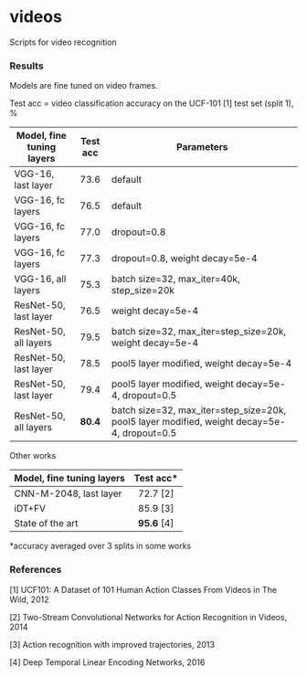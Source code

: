 # videos
Scripts for video recognition

### Results

Models are fine tuned on video frames.

Test acc = video classification accuracy on the UCF-101 [1] test set (split 1), %

Model, fine tuning layers | Test acc      | Parameters
-------                   |:--------:     |--------
VGG-16, last layer        | 73.6          | default
VGG-16, fc layers         | 76.5          | default
VGG-16, fc layers         | 77.0          | dropout=0.8
VGG-16, fc layers         | 77.3          | dropout=0.8, weight decay=5e-4
VGG-16, all layers        | 75.3          | batch size=32, max_iter=40k, step_size=20k
ResNet-50, last layer     | 76.5          | weight decay=5e-4
ResNet-50, all layers     | 79.5          | batch size=32, max_iter=step_size=20k, weight decay=5e-4
ResNet-50, last layer     | 78.5          | pool5 layer modified, weight decay=5e-4
ResNet-50, last layer     | 79.4          | pool5 layer modified, weight decay=5e-4, dropout=0.5
ResNet-50, all layers     | **80.4**      | batch size=32, max_iter=step_size=20k, pool5 layer modified, weight decay=5e-4, dropout=0.5

Other works

Model, fine tuning layers | Test acc*
-------                   |:--------:
CNN-M-2048, last layer    | 72.7 [2]
iDT+FV                    | 85.9 [3]
State of the art          | **95.6** [4]
*accuracy averaged over 3 splits in some works

### References

[1] UCF101: A Dataset of 101 Human Action Classes From Videos in The Wild, 2012

[2] Two-Stream Convolutional Networks for Action Recognition in Videos, 2014

[3] Action recognition with improved trajectories, 2013

[4] Deep Temporal Linear Encoding Networks, 2016

